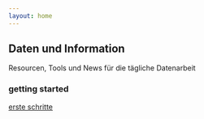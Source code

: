 ```yaml
---
layout: home
---
```


## Daten und Information

Resourcen, Tools und News für die tägliche Datenarbeit

### getting started

[erste schritte](test.md)